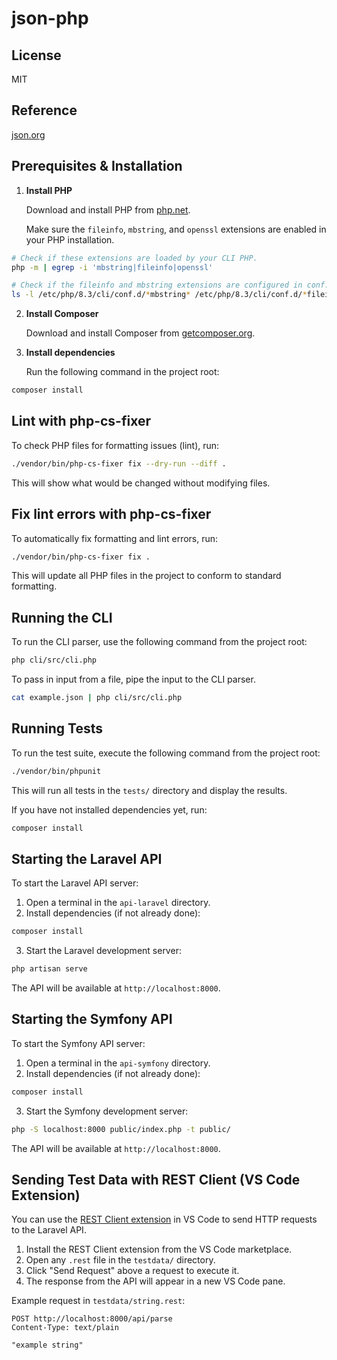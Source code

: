 # json-php

## License

MIT

## Reference

[json.org](http://json.org)

## Prerequisites & Installation

1. **Install PHP**

   Download and install PHP from [php.net](https://www.php.net/downloads).

   Make sure the `fileinfo`, `mbstring`, and `openssl` extensions are enabled in your PHP installation.

```bash
# Check if these extensions are loaded by your CLI PHP.
php -m | egrep -i 'mbstring|fileinfo|openssl'
```

```bash
# Check if the fileinfo and mbstring extensions are configured in conf.d.
ls -l /etc/php/8.3/cli/conf.d/*mbstring* /etc/php/8.3/cli/conf.d/*fileinfo* 2>/dev/null
```

2. **Install Composer**

   Download and install Composer from [getcomposer.org](https://getcomposer.org/download/).

3. **Install dependencies**

   Run the following command in the project root:

```sh
composer install
```

## Lint with php-cs-fixer

To check PHP files for formatting issues (lint), run:

```sh
./vendor/bin/php-cs-fixer fix --dry-run --diff .
```

This will show what would be changed without modifying files.

## Fix lint errors with php-cs-fixer

To automatically fix formatting and lint errors, run:

```sh
./vendor/bin/php-cs-fixer fix .
```

This will update all PHP files in the project to conform to standard formatting.

## Running the CLI

To run the CLI parser, use the following command from the project root:

```sh
php cli/src/cli.php
```

To pass in input from a file, pipe the input to the CLI parser.

```sh
cat example.json | php cli/src/cli.php
```

## Running Tests

To run the test suite, execute the following command from the project root:

```sh
./vendor/bin/phpunit
```

This will run all tests in the `tests/` directory and display the results.

If you have not installed dependencies yet, run:

```sh
composer install
```

## Starting the Laravel API

To start the Laravel API server:

1. Open a terminal in the `api-laravel` directory.
2. Install dependencies (if not already done):

```sh
composer install
```

3. Start the Laravel development server:

```sh
php artisan serve
```

The API will be available at `http://localhost:8000`.

## Starting the Symfony API

To start the Symfony API server:

1. Open a terminal in the `api-symfony` directory.
2. Install dependencies (if not already done):

```sh
composer install
```

3. Start the Symfony development server:

```sh
php -S localhost:8000 public/index.php -t public/
```

The API will be available at `http://localhost:8000`.

## Sending Test Data with REST Client (VS Code Extension)

You can use the [REST Client extension](https://marketplace.visualstudio.com/items?itemName=humao.rest-client) in VS Code to send HTTP requests to the Laravel API.

1. Install the REST Client extension from the VS Code marketplace.
2. Open any `.rest` file in the `testdata/` directory.
3. Click "Send Request" above a request to execute it.
4. The response from the API will appear in a new VS Code pane.

Example request in `testdata/string.rest`:

```http
POST http://localhost:8000/api/parse
Content-Type: text/plain

"example string"
```
